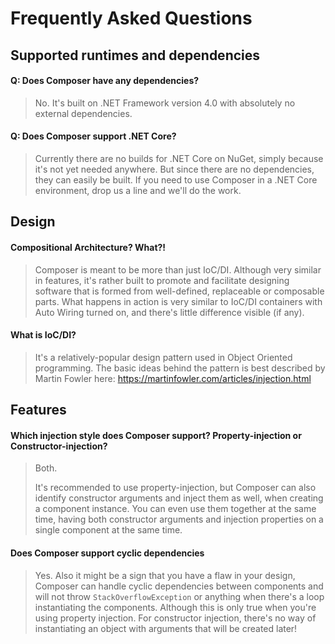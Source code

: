 # Frequently Asked Questions

## Supported runtimes and dependencies

#### Q: Does Composer have any dependencies?
> No. It's built on .NET Framework version 4.0 with absolutely no external dependencies.

#### Q: Does Composer support .NET Core?
> Currently there are no builds for .NET Core on NuGet, simply because it's not yet needed anywhere.
> But since there are no dependencies, they can easily be built. If you need to use Composer in a .NET Core environment,
> drop us a line and we'll do the work.

## Design

#### Compositional Architecture? What?!
> Composer is meant to be more than just IoC/DI. Although very similar in features, it's rather built to promote
> and facilitate designing software that is formed from well-defined, replaceable or composable parts. What happens in
> action is very similar to IoC/DI containers with Auto Wiring turned on, and there's little difference visible (if any).

#### What is IoC/DI?
> It's a relatively-popular design pattern used in Object Oriented programming. 
> The basic ideas behind the pattern is best described by Martin Fowler here: https://martinfowler.com/articles/injection.html

## Features

#### Which injection style does Composer support? Property-injection or Constructor-injection?
> Both.
>
> It's recommended to use property-injection, but Composer can also identify constructor arguments and inject
> them as well, when creating a component instance. You can even use them together at the same time, having both
> constructor arguments and injection properties on a single component at the same time.

#### Does Composer support cyclic dependencies
> Yes. Also it might be a sign that you have a flaw in your design, Composer can handle cyclic dependencies between
> components and will not throw `StackOverflowException` or anything when there's a loop instantiating the components.
> Although this is only true when you're using property injection. For constructor injection, there's no way of
> instantiating an object with arguments that will be created later!

